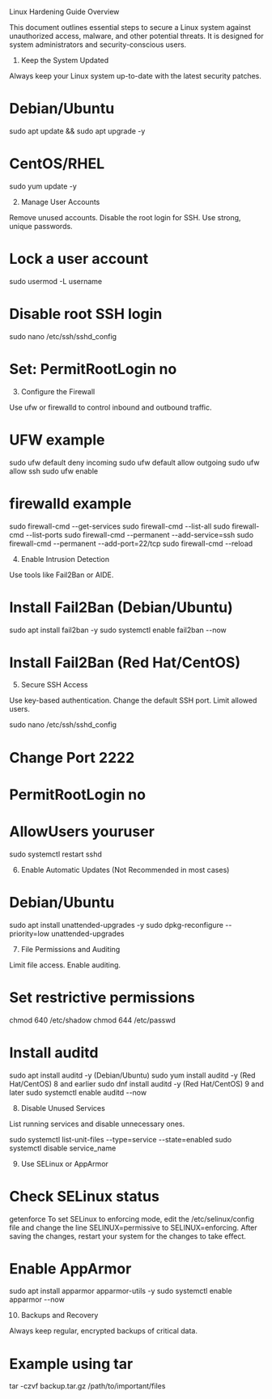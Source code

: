 Linux Hardening Guide
Overview

This document outlines essential steps to secure a Linux system against unauthorized access, malware, and other potential threats. 
It is designed for system administrators and security-conscious users.
1. Keep the System Updated

Always keep your Linux system up-to-date with the latest security patches.

# Debian/Ubuntu
sudo apt update && sudo apt upgrade -y

# CentOS/RHEL
sudo yum update -y

2. Manage User Accounts

Remove unused accounts.
Disable the root login for SSH.
Use strong, unique passwords.

# Lock a user account
sudo usermod -L username

# Disable root SSH login
sudo nano /etc/ssh/sshd_config
# Set: PermitRootLogin no

3. Configure the Firewall

Use ufw or firewalld to control inbound and outbound traffic.

# UFW example
sudo ufw default deny incoming
sudo ufw default allow outgoing
sudo ufw allow ssh
sudo ufw enable

# firewalld example
sudo firewall-cmd --get-services
sudo firewall-cmd --list-all
sudo firewall-cmd --list-ports
sudo firewall-cmd --permanent --add-service=ssh
sudo firewall-cmd --permanent --add-port=22/tcp
sudo firewall-cmd --reload

4. Enable Intrusion Detection

Use tools like Fail2Ban or AIDE.

# Install Fail2Ban (Debian/Ubuntu)
sudo apt install fail2ban -y
sudo systemctl enable fail2ban --now
# Install Fail2Ban  (Red Hat/CentOS)

5. Secure SSH Access

Use key-based authentication.
Change the default SSH port.
Limit allowed users.

sudo nano /etc/ssh/sshd_config
# Change Port 2222
# PermitRootLogin no
# AllowUsers youruser
sudo systemctl restart sshd

6. Enable Automatic Updates (Not Recommended in most cases)

# Debian/Ubuntu
sudo apt install unattended-upgrades -y
sudo dpkg-reconfigure --priority=low unattended-upgrades

7. File Permissions and Auditing

Limit file access.
Enable auditing.

# Set restrictive permissions
chmod 640 /etc/shadow
chmod 644 /etc/passwd

# Install auditd
sudo apt install auditd -y  (Debian/Ubuntu)
sudo yum install auditd -y  (Red Hat/CentOS) 8 and earlier
sudo dnf install auditd -y  (Red Hat/CentOS) 9 and later
sudo systemctl enable auditd --now

8. Disable Unused Services

List running services and disable unnecessary ones.

sudo systemctl list-unit-files --type=service --state=enabled
sudo systemctl disable service_name

9. Use SELinux or AppArmor

# Check SELinux status
getenforce
To set SELinux to enforcing mode, edit the /etc/selinux/config file and 
change the line SELINUX=permissive to SELINUX=enforcing. 
After saving the changes, restart your system for the changes to take effect.

# Enable AppArmor
sudo apt install apparmor apparmor-utils -y
sudo systemctl enable apparmor --now

10. Backups and Recovery

Always keep regular, encrypted backups of critical data.

# Example using tar
tar -czvf backup.tar.gz /path/to/important/files
